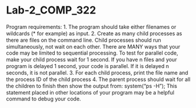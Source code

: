 # Lab-2_COMP_322
Program requirements: 1. The program should take either ﬁlenames or wildcards (* for example) as input. 2. Create as many child processes as there are ﬁles on the command line. Child processes should run simultaneously, not wait on each other. There are MANY ways that your code may be limited to sequential processing. To test for parallel code, make your child process wait for 1 second. If you have n ﬁles and your program is delayed 1 second, your code is parallel. If it is delayed n seconds, it is not parallel. 3. For each child process, print the ﬁle name and the process ID of the child process 4. The parent process should wait for all the children to ﬁnish then show the output from: system(“ps -H”); This statement placed in other locations of your program may be a helpful command to debug your code. 
